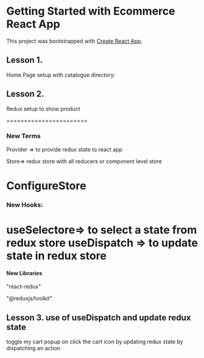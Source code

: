 # Getting Started with Ecommerce React App

This project was bootstrapped with [Create React App](https://github.com/facebook/create-react-app).

## Lesson 1.

Home Page setup with catalogue directory:

## Lesson 2. 

Redux setup to show product

=======================
### New Terms 

Provider => to provide redux state to react app

Store=> redux store with all reducers or component level store

ConfigureStore
=======================
### New Hooks:

useSelectore=> to select a state from redux store
useDispatch => to update state in redux store
=======================
#### New Libraries 
"react-redux"

"@reduxjs/toolkit"

## Lesson 3.  use of useDispatch and update redux state

toggle my cart popup on click the cart icon by updating redux state by dispatching an action